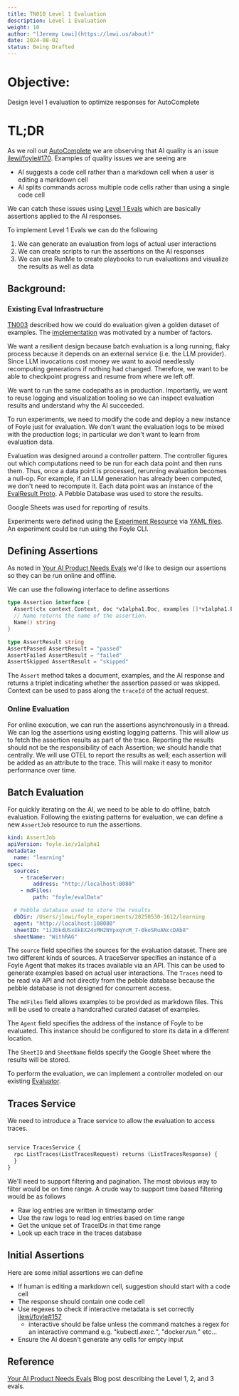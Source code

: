 ```yaml
---
title: TN010 Level 1 Evaluation
description: Level 1 Evaluation
weight: 10
author: "[Jeremy Lewi](https://lewi.us/about)"
date: 2024-08-02
status: Being Drafted
---
```


# Objective:

Design level 1 evaluation to optimize responses for AutoComplete

# TL;DR

As we roll out [AutoComplete](../tn008_auto_insert_cells) we are observing
that AI quality is an issue [jlewi/foyle#170](https://github.com/jlewi/foyle/issues/170).
Examples of quality issues we are seeing are

* AI suggests a code cell rather than a markdown cell when a user is editing a markdown cell
* AI splits commands across multiple code cells rather than using a single code cell

We can catch these issues using [Level 1 Evals](https://hamel.dev/blog/posts/evals/#level-1-unit-tests)
which are basically assertions applied to the AI responses.

To implement Level 1 Evals we can do the following

1. We can generate an evaluation from logs of actual user interactions
1. We can create scripts to run the assertions on the AI responses
1. We can use RunMe to create playbooks to run evaluations and visualize the results as well as data

## Background: 

### Existing Eval Infrastructure

[TN003](../tn003_learning_eval/) described how we could do evaluation given a golden dataset of examples.
The [implementation](https://github.com/jlewi/foyle/tree/main/app/pkg/eval) was motivated by a number of factors.

We want a resilient design because batch evaluation is a long running, flaky process because it depends on an external 
service (i.e. the LLM provider). Since LLM invocations cost money we want to avoid needlessly recomputing 
generations if nothing had changed. Therefore, we want to be able to checkpoint progress and resume from where we left off. 

We want to run the same codepaths as in production. Importantly, we want to reuse logging and visualization tooling
so we can inspect evaluation results and understand why the AI succeeded. 

To run experiments, we need to modify the code and deploy a new instance of Foyle just for evaluation.
We don't want the evaluation logs to be mixed with the production logs; in particular we don't want to learn from
evaluation data.

Evaluation was designed around a controller pattern. The controller figures out which computations need to be run
for each data point and then runs them. Thus, once a data point is processed, rerunning evaluation becomes a null-op.
For example, if an LLM generation has already been computed, we don't need to recompute it. Each data point
was an instance of the [EvalResult Proto](https://github.com/jlewi/foyle/blob/f71718a50ce131a464d884f97bd0de18c24bafc5/protos/foyle/v1alpha1/eval.proto#L17). A Pebble Database was used to store the results. 

Google Sheets was used for reporting of results.

Experiments were defined using the [Experiment Resource](https://github.com/jlewi/foyle/blob/main/app/api/experiment.go) via [YAML files](https://github.com/jlewi/foyle/blob/f71718a50ce131a464d884f97bd0de18c24bafc5/experiments/rag.yaml). An experiment could
be run using the Foyle CLI.

## Defining Assertions

As noted in [Your AI Product Needs Evals](https://hamel.dev/blog/posts/evals/#level-1-unit-tests) we'd like
to design our assertions so they can be run online and offline. 

We can use the following interface to define assertions

```go
type Assertion interface {  
  Assert(ctx context.Context, doc *v1alpha1.Doc, examples []*v1alpha1.Example, answer []*v1alpha1.Block) (AssertResult, error)
  // Name returns the name of the assertion.
  Name() string
}

type AssertResult string
AssertPassed AssertResult = "passed"
AssertFailed AssertResult = "failed"
AssertSkipped AssertResult = "skipped"
```

The `Assert` method takes a document, examples, and the AI response and returns a triplet indicating whether the assertion passed
or was skipped. Context can be used to pass along the `traceId` of the actual request.

### Online Evaluation

For online execution, we can run the assertions asynchronously in a thread. We can log the assertions using existing logging patterns. This will allow us to fetch the assertion results as part of the trace. Reporting the results should not be the responsibility of each Assertion; we should handle that centrally. We will use OTEL to report the results as well; each 
assertion will be added as an attribute to the trace. This will make it easy to monitor performance over time.

## Batch Evaluation

For quickly iterating on the AI, we need to be able to do offline, batch evaluation. Following
the existing patterns for evaluation, we can define a new `AssertJob` resource to run the assertions.

```yaml
kind: AssertJob
apiVersion: foyle.io/v1alpha1
metadata:
  name: "learning"
spec:
  sources:
    - traceServer:
        address: "http://localhost:8080"
    - mdFiles:
        path: "foyle/evalData"

  # Pebble database used to store the results
  dbDir: /Users/jlewi/foyle_experiments/20250530-1612/learning
  agent: "http://localhost:108080"
  sheetID: "1iJbkdUSxEkEX24xMH2NYpxqYcM_7-0koSRuANccDAb8"
  sheetName: "WithRAG"  
```

The `source` field specifies the sources for the evaluation dataset. There are two different kinds of sources. A traceServer
specifies an instance of a Foyle Agent that makes its traces available via an API. This can be used to generate examples
based on actual user interactions. The `Traces` need to be read via API and not directly from the pebble database because the pebble database is not designed for concurrent access. 

The `mdFiles` field allows examples to be provided as markdown files. This will be used to create a handcrafted curated
dataset of examples.

The `Agent` field specifies the address of the instance of Foyle to be evaluated. This instance should be configured to store its data in a different location. 

The `SheetID` and `SheetName` fields specify the Google Sheet where the results will be stored.

To perform the evaluation, we can implement a controller modeled on our existing [Evaluator](https://github.com/jlewi/foyle/blob/main/app/pkg/eval/evaluator.go).

## Traces Service

We need to introduce a Trace service to allow the evaluation to access traces.

```proto

service TracesService {
  rpc ListTraces(ListTracesRequest) returns (ListTracesResponse) {
  }
}
```

We'll need to support filtering and pagination. The most obvious way to filter would be on time range.
A crude way to support time based filtering would be as follows
* Raw log entries are written in timestamp order
* Use the raw logs to read log entries based on time range
* Get the unique set of TraceIDs in that time range
* Look up each trace in the traces database

## Initial Assertions

Here are some initial assertions we can define

* If human is editing a markdown cell, suggestion should start with a code cell
* The response should contain one code cell
* Use regexes to check if interactive metadata is set correctly [jlewi/foyle#157](https://github.com/jlewi/foyle/issues/157)
  * interactive should be false unless the command matches a regex for an interactive command e.g. "kubectl.*exec.*", "docker.*run.*" etc...
* Ensure the AI doesn't generate any cells for empty input

## Reference

[Your AI Product Needs Evals](https://hamel.dev/blog/posts/evals/#level-1-unit-tests) Blog post describing the Level 1, 2, and 3 evals.

